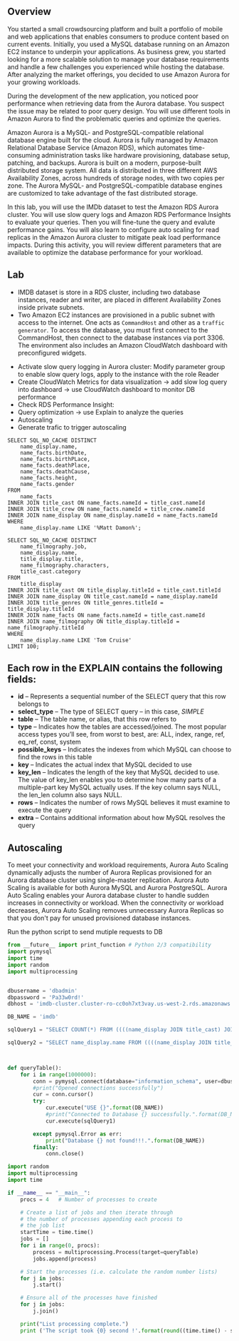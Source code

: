 ## Overview

<p>You started a small crowdsourcing platform and built a portfolio of mobile and web applications that enables consumers to produce content based on current events. Initially, you used a MySQL database running on an Amazon EC2 instance to underpin your applications. As business grew, you started looking for a more scalable solution to manage your database requirements and handle a few challenges you experienced while hosting the database. After analyzing the market offerings, you decided to use Amazon Aurora for your growing workloads.</p>

<p>During the development of the new application, you noticed poor performance when retrieving data from the Aurora database. You suspect the issue may be related to poor query design. You will use different tools in Amazon Aurora  to find the problematic queries and optimize the queries.</p>

<p>Amazon Aurora is a MySQL- and PostgreSQL-compatible relational database engine built for the cloud. Aurora is fully managed by Amazon Relational Database Service (Amazon RDS), which automates time-consuming administration tasks like hardware provisioning, database setup, patching, and backups. Aurora is built on a modern, purpose-built distributed storage system. All data is distributed in three different AWS Availability Zones, across hundreds of storage nodes, with two copies per zone. The Aurora MySQL- and PostgreSQL-compatible database engines are customized to take advantage of the fast distributed storage.</p>

<p>In this lab, you will use the IMDb dataset to test the Amazon RDS Aurora cluster. You will use slow query logs and Amazon RDS Performance Insights to evaluate your queries. Then you will fine-tune the query and evalute performance gains. You will also learn to configure auto scaling for read replicas in the Amazon Aurora cluster to mitigate peak load performance impacts. During this activity, you will review different parameters that are available to optimize the database performance for your workload.</p>

## Lab

 - IMDB dataset is store in a RDS cluster, including two database instances, reader and writer, are placed in different Availability Zones inside private subnets. 
 - Two Amazon EC2 instances are provisioned in a public subnet with access to the internet. One acts as `CommandHost` and other as a `traffic generator`. To access the database, you must first connect to the CommandHost, then connect to the database instances via port 3306. The environment also includes an Amazon CloudWatch dashboard with preconfigured widgets.</p>
 - Activate slow query logging in Aurora cluster: Modify parameter group to enable slow query logs, apply to the instance with the role Reader
 - Create CloudWatch Metrics for data visualization -> add slow log query into dashboard -> use CloudWatch dashboard to monitor DB performance
 - Check RDS Performance Insight: 
 - Query optimization -> use Explain to analyze the queries
 - Autoscaling
 - Generate trafic to trigger autoscaling

```
SELECT SQL_NO_CACHE DISTINCT
    name_display.name,
    name_facts.birthDate,
    name_facts.birthPLace,
    name_facts.deathPlace,
    name_facts.deathCause,
    name_facts.height,
    name_facts.gender
FROM
    name_facts
INNER JOIN title_cast ON name_facts.nameId = title_cast.nameId
INNER JOIN title_crew ON name_facts.nameId = title_crew.nameId
INNER JOIN name_display ON name_display.nameId = name_facts.nameId
WHERE
    name_display.name LIKE '%Matt Damon%';
```


```
SELECT SQL_NO_CACHE DISTINCT
    name_filmography.job,
    name_display.name,
    title_display.title,
    name_filmography.characters,
    title_cast.category
FROM
    title_display
INNER JOIN title_cast ON title_display.titleId = title_cast.titleId
INNER JOIN name_display ON title_cast.nameId = name_display.nameId
INNER JOIN title_genres ON title_genres.titleId = title_display.titleId
INNER JOIN name_facts ON name_facts.nameId = title_cast.nameId
INNER JOIN name_filmography ON title_display.titleId = name_filmography.titleId
WHERE
    name_display.name LIKE 'Tom Cruise'
LIMIT 100;
```

## Each row in the EXPLAIN contains the following fields:
<ul>
<li>
<strong>id</strong> – Represents a sequential number of the SELECT query that this row belongs to</li>
<li>
<strong>select_type</strong> – The type of SELECT query – in this case,  <em>SIMPLE</em>
</li>
<li>
<strong>table</strong> – The table name, or alias, that this row refers to</li>
<li>
<strong>type</strong> – Indicates how the tables are accessed/joined. The most popular access types you’ll see, from worst to best, are: ALL, index, range, ref, eq_ref, const, system</li>
<li>
<strong>possible_keys</strong> – Indicates the indexes from which MySQL can choose to find the rows in this table</li>
<li>
<strong>key</strong> – Indicates the actual index that MySQL decided to use</li>
<li>
<strong>key_len</strong> – Indicates the length of the key that MySQL decided to use. The value of key_len enables you to determine how many parts of a multiple-part key MySQL actually uses. If the key column says NULL, the len_len column also says NULL.</li>
<li>
<strong>rows</strong> – Indicates the number of rows MySQL believes it must examine to execute the query</li>
<li>
<strong>extra</strong> – Contains additional information about how MySQL resolves the query</li>
</ul>


## Autoscaling

To meet your connectivity and workload requirements, Aurora Auto Scaling dynamically adjusts the number of Aurora Replicas provisioned for an Aurora database cluster using single-master replication. Aurora Auto Scaling is available for both Aurora MySQL and Aurora PostgreSQL. Aurora Auto Scaling enables your Aurora database cluster to handle sudden increases in connectivity or workload. When the connectivity or workload decreases, Aurora Auto Scaling removes unnecessary Aurora Replicas so that you don't pay for unused provisioned database instances.

Run the python script to send mutiple requests to DB

```python
from __future__ import print_function # Python 2/3 compatibility
import pymysql
import time
import random
import multiprocessing


dbusername = 'dbadmin'
dbpassword = 'Pa33w0rd!'
dbhost = 'imdb-cluster.cluster-ro-cc0oh7xt3vay.us-west-2.rds.amazonaws.com'

DB_NAME = 'imdb'

sqlQuery1 = "SELECT COUNT(*) FROM ((((name_display JOIN title_cast) JOIN title_display) JOIN title_genres) JOIN name_facts) WHERE ((title_cast.nameId = name_display.nameId) AND (title_cast.titleId= title_display.titleId) AND (title_genres.titleId = title_display.titleId) AND (name_facts.nameId = title_cast.nameId)  AND (name_display.name = 'Sylvester Stallone') AND title_display.year = 1990)"

sqlQuery2 = "SELECT name_display.name FROM ((((name_display JOIN title_cast) JOIN title_display) JOIN title_genres) JOIN name_facts) WHERE ((title_cast.nameId = name_display.nameId) AND (title_cast.titleId= title_display.titleId) AND (title_genres.titleId = title_display.titleId) AND (name_facts.nameId = title_cast.nameId) AND (title_genres.genres like '%Sport') AND (title_display.year = 1990) AND title_display.runtimeMinutes > 90 )"



def queryTable():
    for i in range(1000000):
        conn = pymysql.connect(database="information_schema", user=dbusername, password=dbpassword, host=dbhost, port=3306, charset='utf8mb4')
        #print("Opened connections successfully")
        cur = conn.cursor()
        try:
            cur.execute("USE {}".format(DB_NAME))
            #print("Connected to Database {} successfully.".format(DB_NAME))
            cur.execute(sqlQuery1)

        except pymysql.Error as err:
            print("Database {} not found!!!.".format(DB_NAME))
        finally:
            conn.close()

import random
import multiprocessing
import time

if __name__ == "__main__":
    procs = 4   # Number of processes to create

    # Create a list of jobs and then iterate through
    # the number of processes appending each process to
    # the job list
    startTime = time.time()
    jobs = []
    for i in range(0, procs):
        process = multiprocessing.Process(target=queryTable)
        jobs.append(process)

    # Start the processes (i.e. calculate the random number lists)
    for j in jobs:
        j.start()

    # Ensure all of the processes have finished
    for j in jobs:
        j.join()

    print("List processing complete.")
    print ('The script took {0} second !'.format(round((time.time() - startTime),2)))

```
